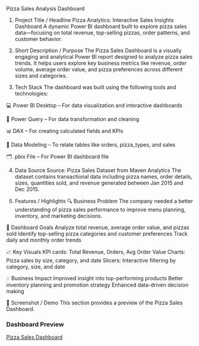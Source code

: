  Pizza Sales Analysis Dashboard
1. Project Title / Headline
Pizza Analytics: Interactive Sales Insights Dashboard
A dynamic Power BI dashboard built to explore pizza sales data—focusing on total revenue, top-selling pizzas, order patterns, and customer behavior.

2. Short Description / Purpose
The Pizza Sales Dashboard is a visually engaging and analytical Power BI report designed to analyze pizza sales trends. It helps users explore key business metrics like revenue, order volume, average order value, and pizza preferences across different sizes and categories.

3. Tech Stack
The dashboard was built using the following tools and technologies:

💻 Power BI Desktop – For data visualization and interactive dashboards

🔄 Power Query – For data transformation and cleaning

📊 DAX – For creating calculated fields and KPIs

🧩 Data Modeling – To relate tables like orders, pizza_types, and sales

🗂️ .pbix File – For Power BI dashboard file

4. Data Source
Source: Pizza Sales Dataset from Maven Analytics
The dataset contains transactional data including pizza names, order details, sizes, quantities sold, and revenue generated between Jan 2015 and Dec 2015.

5. Features / Highlights
🔍 Business Problem
The company needed a better understanding of pizza sales performance to improve menu planning, inventory, and marketing decisions.

🎯 Dashboard Goals
Analyze total revenue, average order value, and pizzas sold
Identify top-selling pizza categories and customer preferences
Track daily and monthly order trends

📈 Key Visuals
KPI cards: Total Revenue, Orders, Avg Order Value
Charts: Pizza sales by size, category, and date
Slicers: Interactive filtering by category, size, and date

💡 Business Impact
Improved insight into top-performing products
Better inventory planning and promotion strategy
Enhanced data-driven decision making

📸 Screenshot / Demo
This section provides a preview of the Pizza Sales Dashboard.
### Dashboard Preview  
[Pizza Sales Dashboard](https://github.com/GarimaSharma1808/Pizza-s-Sales-Analysis-Dashboard-/blob/main/Pizza's%20sales%20Dashboard.png)










